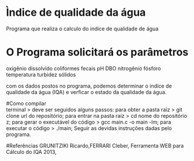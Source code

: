 # Ìndice de qualidade da água
Programa que realiza o calculo do indice de qualidade de água

# O Programa solicitará os parâmetros
oxigênio dissolvido
coliformes fecais
pH
DBO
nitrogênio
fósforo
temperatura
turbidez
sólidos

com os dados postos no programa, podemos determinar o indíce de qualidade da água (IQA) e verficar o estado da qualidade da água.

#Como compilar  
terminal > deve ser seguidos alguns passos:
para obter a pasta raiz > git clone url do repositório;
para entrar na pasta raiz > cd nome do repositório z;
para gerar o executável do código > gcc main.c -o main -lm;
para executar o código > ./main;
Seguir as devidas instruções dadas pelo programa.

#Referências
GRUNITZIKI Ricardo,FERRARI Cleber, Ferramenta WEB para Cálculo do IQA 2013,

